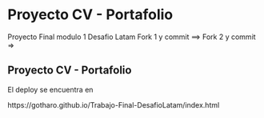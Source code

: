 <h1> Proyecto CV - Portafolio </h1>
Proyecto Final modulo 1 Desafio Latam Fork 1 y commit ==>
Fork 2 y commit =>

<h2> Proyecto CV - Portafolio </h2>

El deploy se encuentra en 

<p> https://gotharo.github.io/Trabajo-Final-DesafioLatam/index.html </p>

